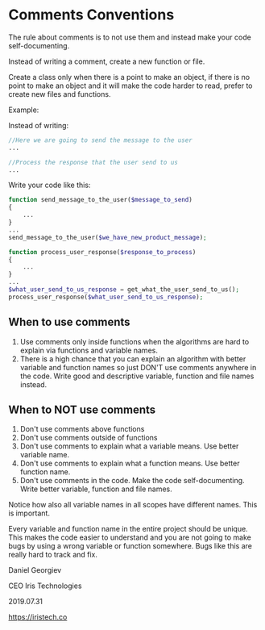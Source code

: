 # Comments Conventions

The rule about comments is to not use them and instead make your code self-documenting.

Instead of writing a comment, create a new function or file.

Create a class only when there is a point to make an object, 
if there is no point to make an object and it will make the code harder to read,
prefer to create new files and functions.

Example:

Instead of writing:

```php
//Here we are going to send the message to the user
...

//Process the response that the user send to us
...
```

Write your code like this:

```php
function send_message_to_the_user($message_to_send)
{
    ...
}
...
send_message_to_the_user($we_have_new_product_message);

function process_user_response($response_to_process)
{
    ...
}
...
$what_user_send_to_us_response = get_what_the_user_send_to_us();
process_user_response($what_user_send_to_us_response);
```

## When to use comments

1. Use comments only inside functions when the algorithms are hard to explain via functions and variable names.
2. There is a high chance that you can explain an algorithm with better variable and function names so just DON'T use comments anywhere in the code. Write good and descriptive variable, function and file names instead.

## When to NOT use comments

1. Don't use comments above functions
2. Don't use comments outside of functions
3. Don't use comments to explain what a variable means. Use better variable name.
3. Don't use comments to explain what a function means. Use better function name.
4. Don't use comments in the code. Make the code self-documenting. Write better variable, function and file names.

Notice how also all variable names in all scopes have different names. This is important.

Every variable and function name in the entire project should be unique. 
This makes the code easier to understand and you are not going to make bugs by using a wrong variable or function somewhere.
Bugs like this are really hard to track and fix.

Daniel Georgiev

CEO Iris Technologies

2019.07.31

https://iristech.co
